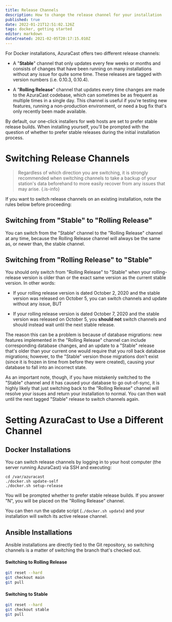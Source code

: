 ```yaml
---
title: Release Channels
description: How to change the release channel for your installation
published: true
date: 2022-01-21T12:51:02.126Z
tags: docker, getting started
editor: markdown
dateCreated: 2021-02-05T20:17:15.010Z
---
```


For Docker installations, AzuraCast offers two different release channels:

- A "**Stable**" channel that only updates every few weeks or months and consists of changes that have been running on many installations without any issue for quite some time. These releases are tagged with version numbers (i.e. 0.10.3, 0.10.4).

- A "**Rolling Release**" channel that updates every time changes are made to the AzuraCast codebase, which can sometimes be as frequent as multiple times in a single day. This channel is useful if you're testing new features, running a non-production environment, or need a bug fix that's only recently been made available.

By default, our one-click installers for web hosts are set to prefer stable release builds. When installing yourself, you'll be prompted with the question of whether to prefer stable releases during the initial installation process.

# Switching Release Channels

> Regardless of which direction you are switching, it is strongly recommended when switching channels to take a backup of your station's data beforehand to more easily recover from any issues that may arise.
{.is-info}

If you want to switch release channels on an existing installation, note the rules below before proceeding:

## Switching from "Stable" to "Rolling Release"

You can switch from the "Stable" channel to the "Rolling Release" channel at any time, because the Rolling Release channel will always be the same as, or newer than, the stable channel.

## Switching from "Rolling Release" to "Stable"

You should only switch from "Rolling Release" to "Stable" when your rolling-release version is older than or the exact same version as the current stable version. In other words:

- If your rolling release version is dated October 2, 2020 and the stable version was released on October 5, you can switch channels and update without any issue, BUT

- If your rolling release version is dated October 7, 2020 and the stable version was released on October 5, you **should not** switch channels and should instead wait until the next stable release.

The reason this can be a problem is because of database migrations: new features implemented in the "Rolling Release" channel can include corresponding database changes, and an update to a "Stable" release that's older than your current one would require that you roll back database migrations; however, to the "Stable" version those migrations don't exist (since it is frozen in time from before they were created), causing your database to fall into an incorrect state.

As an important note, though, if you have mistakenly switched to the "Stable" channel and it has caused your database to go out-of-sync, it is highly likely that just switching back to the "Rolling Release" channel will resolve your issues and return your installation to normal. You can then wait until the next tagged "Stable" release to switch channels again.

# Setting AzuraCast to Use a Different Channel

## Docker Installations

You can switch release channels by logging in to your host computer (the server running AzuraCast) via SSH and executing:

```
cd /var/azuracast
./docker.sh update-self
./docker.sh setup-release
```

You will be prompted whether to prefer stable release builds. If you answer "N", you will be placed on the "Rolling Release" channel.

You can then run the update script (`./docker.sh update`) and your installation will switch its active release channel.

## Ansible Installations

Ansible installations are directly tied to the Git repository, so switching channels is a matter of switching the branch that's checked out.

#### Switching to Rolling Release

```bash
git reset --hard
git checkout main
git pull
```

#### Switching to Stable

```bash
git reset --hard
git checkout stable
git pull
```